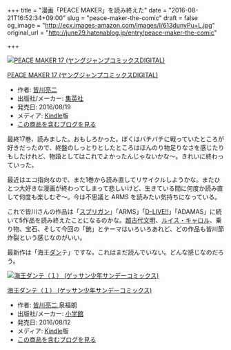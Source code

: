 +++
title = "漫画「PEACE MAKER」を読み終えた"
date = "2016-08-21T16:52:34+09:00"
slug = "peace-maker-the-comic"
draft = false
og_image = "http://ecx.images-amazon.com/images/I/613dunyPu+L.jpg"
original_url = "http://june29.hatenablog.jp/entry/peace-maker-the-comic"

+++

<p></p>
<div class="hatena-asin-detail">
<a href="http://www.amazon.co.jp/exec/obidos/ASIN/B01HD6UIVE/cameralady-22/"><img src="http://ecx.images-amazon.com/images/I/613dunyPu%2BL._SL160_.jpg" class="hatena-asin-detail-image" alt="PEACE MAKER 17 (ヤングジャンプコミックスDIGITAL)" title="PEACE MAKER 17 (ヤングジャンプコミックスDIGITAL)"></a><div class="hatena-asin-detail-info">
<p class="hatena-asin-detail-title"><a href="http://www.amazon.co.jp/exec/obidos/ASIN/B01HD6UIVE/cameralady-22/">PEACE MAKER 17 (ヤングジャンプコミックスDIGITAL)</a></p>
<ul>
<li>
<span class="hatena-asin-detail-label">作者:</span> <a class="keyword" href="http://d.hatena.ne.jp/keyword/%B3%A7%C0%EE%CE%BC%C6%F3">皆川亮二</a>
</li>
<li>
<span class="hatena-asin-detail-label">出版社/メーカー:</span> <a class="keyword" href="http://d.hatena.ne.jp/keyword/%BD%B8%B1%D1%BC%D2">集英社</a>
</li>
<li>
<span class="hatena-asin-detail-label">発売日:</span> 2016/08/19</li>
<li>
<span class="hatena-asin-detail-label">メディア:</span> <a class="keyword" href="http://d.hatena.ne.jp/keyword/Kindle">Kindle</a>版</li>
<li><a href="http://d.hatena.ne.jp/asin/B01HD6UIVE/cameralady-22" target="_blank">この商品を含むブログを見る</a></li>
</ul>
</div>
<div class="hatena-asin-detail-foot"></div>
</div>

<p>最終17巻、読みました。おもしろかった。ぼくはバチバチに戦っていたところが好きだったので、終盤のしっとりとしたところはほんのり物足りなさを感じたりもしたけれど、物語としてはこれでよかったんじゃないかな〜。きれいに終わっていった。</p>

<p>最近はエコ指向なので、また1巻から読み直してリサイクルしようかな。またひとつ大好きな漫画が終わってしまって悲しいけど、生きている間に何度か読み直して何度も楽しむぞ〜。今は不思議と ARMS を読みたい気持ちになっている。</p>

<p>これで皆川さんの作品は「<a class="keyword" href="http://d.hatena.ne.jp/keyword/%A5%B9%A5%D7%A5%EA%A5%AC%A5%F3">スプリガン</a>」「ARMS」「<a class="keyword" href="http://d.hatena.ne.jp/keyword/D-LIVE%21%21">D-LIVE!!</a>」「ADAMAS」に続いて5作品を読み終えたことになるのかな。<a class="keyword" href="http://d.hatena.ne.jp/keyword/%C4%B6%B8%C5%C2%E5%CA%B8%CC%C0">超古代文明</a>、<a class="keyword" href="http://d.hatena.ne.jp/keyword/%A5%EB%A5%A4%A5%B9%A1%A6%A5%AD%A5%E3%A5%ED%A5%EB">ルイス・キャロル</a>、乗り物、宝石、そして今回の「銃」とテーマはいろいろあれど、どの作品も皆川節炸裂という感じなのがいい。</p>

<p>最新作は「海王<a class="keyword" href="http://d.hatena.ne.jp/keyword/%A5%C0%A5%F3">ダン</a>テ」ですな。これはまだ読んでいない。どんな感じなのだろう。</p>

<p></p>
<div class="hatena-asin-detail">
<a href="http://www.amazon.co.jp/exec/obidos/ASIN/B01I4HDPNE/cameralady-22/"><img src="http://ecx.images-amazon.com/images/I/61INNE6hK%2BL._SL160_.jpg" class="hatena-asin-detail-image" alt="海王ダンテ（１） (ゲッサン少年サンデーコミックス)" title="海王ダンテ（１） (ゲッサン少年サンデーコミックス)"></a><div class="hatena-asin-detail-info">
<p class="hatena-asin-detail-title"><a href="http://www.amazon.co.jp/exec/obidos/ASIN/B01I4HDPNE/cameralady-22/">海王ダンテ（１） (ゲッサン少年サンデーコミックス)</a></p>
<ul>
<li>
<span class="hatena-asin-detail-label">作者:</span> <a class="keyword" href="http://d.hatena.ne.jp/keyword/%B3%A7%C0%EE%CE%BC%C6%F3">皆川亮二</a>,泉福朗</li>
<li>
<span class="hatena-asin-detail-label">出版社/メーカー:</span> <a class="keyword" href="http://d.hatena.ne.jp/keyword/%BE%AE%B3%D8%B4%DB">小学館</a>
</li>
<li>
<span class="hatena-asin-detail-label">発売日:</span> 2016/08/12</li>
<li>
<span class="hatena-asin-detail-label">メディア:</span> <a class="keyword" href="http://d.hatena.ne.jp/keyword/Kindle">Kindle</a>版</li>
<li><a href="http://d.hatena.ne.jp/asin/B01I4HDPNE/cameralady-22" target="_blank">この商品を含むブログを見る</a></li>
</ul>
</div>
<div class="hatena-asin-detail-foot"></div>
</div>
